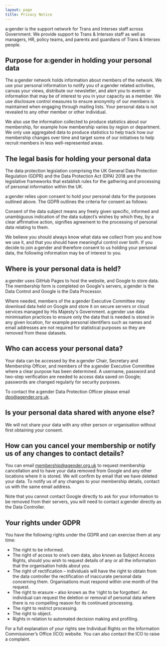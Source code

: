 ```yaml
---
layout: page
title: Privacy Notice
---
```

a:gender is the support network for Trans and Intersex staff across Government. We provide support to Trans & Intersex staff as well as managers, HR, policy teams, and parents and guardians of Trans & Intersex people.

## Purpose for a:gender in holding your personal data

The a:gender network holds information about members of the network. We use your personal information to notify you of a:gender related activities, canvas your views, distribute our newsletter, and alert you to events or information that may be of interest to you in your capacity as a member. We use disclosure control measures to ensure anonymity of our members is maintained when engaging through mailing lists. Your personal data is not revealed to any other member or other individual.

We also use the information collected to produce statistics about our membership, for example how membership varies by region or department. We only use aggregated data to produce statistics to help track how our membership changes over time and target some of our initiatives to help recruit members in less well-represented areas.

## The legal basis for holding your personal data

The data protection legislation comprising the UK General Data Protection Regulation (GDPR) and the Data Protection Act (DPA) 2018 are the legislative frameworks that establish rules for the gathering and processing of personal information within the UK.

a:gender relies upon consent to hold your personal data for the purposes outlined above. The GDPR outlines the criteria for consent as follows:

Consent of the data subject means any freely given specific, informed and unambiguous indication of the data subject’s wishes by which they, by a clear affirmative action, signifies agreement to the processing of personal data relating to them.

We believe you should always know what data we collect from you and how we use it, and that you should have meaningful control over both. If you decide to join a:gender and therefore consent to us holding your personal data, the following information may be of interest to you.

## Where is your personal data is held?

a:gender uses GitHub Pages to host the website, and Google to store data. The membership form is completed on Google's servers, a:gender is the Data Control and Google is the Data Processor.

Where needed, members of the a:gender Executive Committee may download data held on Google and store it on secure servers or cloud services managed by His Majesty's Government. a:gender use data minimisation practices to ensure only the data that is needed is stored in any given location, for example personal identifiers such as names and email addresses are not required for statistical purposes so they are removed from these datasets.

## Who can access your personal data?

Your data can be accessed by the a:gender Chair, Secretary and Membership Officer, and members of the a:gender Executive Committee where a clear purpose has been determined. A username, password and two-step verification are needed to access data saved on Google; passwords are changed regularly for security purposes.

To contact the a:gender Data Protection Officer please email dpo@agender.org.uk.

## Is your personal data shared with anyone else?

We will not share your data with any other person or organisation without first obtaining your consent.

## How can you cancel your membership or notify us of any changes to contact details?

You can email membership@agender.org.uk to request membership cancellation and to have your data removed from Google and any other locations where it is stored. We will confirm by email that we have deleted your data. To notify us of any changes to your membership details, contact us with the same email address.

Note that you cannot contact Google directly to ask for your information to be removed from their servers, you will need to contact a:gender directly as the Data Controller.

## Your rights under GDPR

You have the following rights under the GDPR and can exercise them at any time:
- The right to be informed.
- The right of access to one’s own data, also known as Subject Access Rights, should you wish to request details of any or all the information that the organisation holds about you.
- The right of rectification – individuals will have the right to obtain from the data controller the rectification of inaccurate personal data concerning them. Organisations must respond within one month of the request.
- The right to erasure – also known as the ‘right to be forgotten’.  An individual can request the deletion or removal of personal data where there is no compelling reason for its continued processing.
- The right to restrict processing.
- The right to object.
- Rights in relation to automated decision making and profiling.

For a full explanation of your rights see Individual Rights on the Information Commissioner’s Office (ICO) website. You can also contact the ICO to raise a complaint.
